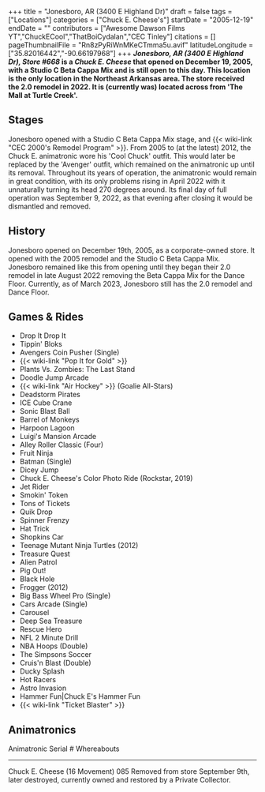 +++
title = "Jonesboro, AR (3400 E Highland Dr)"
draft = false
tags = ["Locations"]
categories = ["Chuck E. Cheese's"]
startDate = "2005-12-19"
endDate = ""
contributors = ["Awesome Dawson Films YT","ChuckECool","ThatBoiCydalan","CEC Tinley"]
citations = []
pageThumbnailFile = "Rn8zPyRiWnMKeCTmma5u.avif"
latitudeLongitude = ["35.82016442","-90.66197968"]
+++
***Jonesboro, AR (3400 E Highland Dr), Store #668* is a *Chuck E. Cheese* that opened on December 19, 2005, with a Studio C Beta Cappa Mix and is still open to this day. This location is the only location in the Northeast Arkansas area. The store received the 2.0 remodel in 2022.
It is (currently was) located across from 'The Mall at Turtle Creek'.**

## Stages

Jonesboro opened with a Studio C Beta Cappa Mix stage, and {{< wiki-link "CEC 2000's Remodel Program" >}}. From 2005 to (at the latest) 2012, the Chuck E. animatronic wore his 'Cool Chuck' outfit. This would later be replaced by the 'Avenger' outfit, which remained on the animatronic up until its removal. Throughout its years of operation, the animatronic would remain in great condition, with its only problems rising in April 2022 with it unnaturally turning its head 270 degrees around. Its final day of full operation was September 9, 2022, as that evening after closing it would be dismantled and removed.

## History

Jonesboro opened on December 19th, 2005, as a corporate-owned store. It opened with the 2005 remodel and the Studio C Beta Cappa Mix.
Jonesboro remained like this from opening until they began their 2.0 remodel in late August 2022 removing the Beta Cappa Mix for the Dance Floor. Currently, as of March 2023, Jonesboro still has the 2.0 remodel and Dance Floor.

## Games & Rides

- Drop It Drop It
- Tippin' Bloks
- Avengers Coin Pusher (Single)
- {{< wiki-link "Pop It for Gold" >}}
- Plants Vs. Zombies: The Last Stand
- Doodle Jump Arcade
- {{< wiki-link "Air Hockey" >}} (Goalie All-Stars)
- Deadstorm Pirates
- ICE Cube Crane
- Sonic Blast Ball
- Barrel of Monkeys
- Harpoon Lagoon
- Luigi's Mansion Arcade
- Alley Roller Classic (Four)
- Fruit Ninja
- Batman (Single)
- Dicey Jump
- Chuck E. Cheese's Color Photo Ride (Rockstar, 2019)
- Jet Rider
- Smokin' Token
- Tons of Tickets
- Quik Drop
- Spinner Frenzy
- Hat Trick
- Shopkins Car
- Teenage Mutant Ninja Turtles (2012)
- Treasure Quest
- Alien Patrol
- Pig Out!
- Black Hole
- Frogger (2012)
- Big Bass Wheel Pro (Single)
- Cars Arcade (Single)
- Carousel
- Deep Sea Treasure
- Rescue Hero
- NFL 2 Minute Drill
- NBA Hoops (Double)
- The Simpsons Soccer
- Cruis'n Blast (Double)
- Ducky Splash
- Hot Racers
- Astro Invasion
- Hammer Fun|Chuck E's Hammer Fun
- {{< wiki-link "Ticket Blaster" >}}

## Animatronics

  Animatronic                     Serial #   Whereabouts
  ------------------------------- ----------- ---------------------------------------------------------------------------------------------------------
  Chuck E. Cheese (16 Movement)   085         Removed from store September 9th, later destroyed, currently owned and restored by a Private Collector.
                                              
